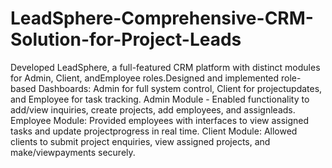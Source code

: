 # LeadSphere-Comprehensive-CRM-Solution-for-Project-Leads
 Developed LeadSphere, a full-featured CRM platform with distinct modules for Admin, Client, andEmployee roles.Designed and implemented role-based
 Dashboards: Admin for full system control, Client for projectupdates, and Employee for task tracking.
 Admin Module - Enabled functionality to add/view inquiries, create projects, add employees, and assignleads.
 Employee Module: Provided employees with interfaces to view assigned tasks and update projectprogress in real time.
 Client Module: Allowed clients to submit project enquiries, view assigned projects, and make/viewpayments securely.
